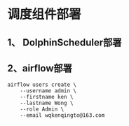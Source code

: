 
# 调度组件部署

## 1、 DolphinScheduler部署



## 2、airflow部署

```
airflow users create \
    --username admin \
    --firstname ken \
    --lastname Wong \
    --role Admin \
    --email wqkenqingto@163.com
```

